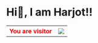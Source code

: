 <h1> Hi👋, I am Harjot!! </h1>


<table>
  <th style=" color:red;">You are visitor</th>
  <th> <img src="https://profile-counter.glitch.me/{Harjotsinghh}/count.svg" /> </th>
 </table>


